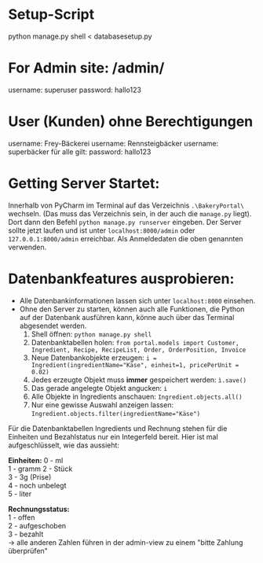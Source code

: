 # Setup-Script
python manage.py shell < databasesetup.py

# For Admin site: /admin/
username: superuser
password: hallo123

# User (Kunden) ohne Berechtigungen
username: Frey-Bäckerei
username: Rennsteigbäcker
username: superbäcker
für alle gilt:
password: hallo123


# Getting Server Startet:
Innerhalb von PyCharm im Terminal auf das Verzeichnis `.\BakeryPortal\` wechseln. (Das muss das
Verzeichnis sein, in der auch die `manage.py` liegt). Dort dann den Befehl `python manage.py runserver` eingeben.
Der Server sollte jetzt laufen und ist unter `localhost:8000/admin` oder `127.0.0.1:8000/admin` erreichbar. Als
Anmeldedaten die oben genannten verwenden.


# Datenbankfeatures ausprobieren:
* Alle Datenbankinformationen lassen sich unter `localhost:8000` einsehen.
* Ohne den Server zu starten, können auch alle Funktionen, die Python auf der Datenbank ausführen kann, könne auch über das Terminal abgesendet werden.
    1. Shell öffnen: `python manage.py shell`
    2. Datenbanktabellen holen: `from portal.models import Customer, Ingredient, Recipe, RecipeList, Order, OrderPosition, Invoice`
    3. Neue Datenbankobjekte erzeugen: `i = Ingredient(ingredientName="Käse", einheit=1, pricePerUnit = 0.02)`
    4. Jedes erzeugte Objekt muss __immer__ gespeichert werden: `ì.save()`
    5. Das gerade angelegte Objekt angucken: `i`
    6. Alle Objekte in Ingredients anschauen: `Ingredient.objects.all()`
    7. Nur eine gewisse Auswahl anzeigen lassen: `Ingredient.objects.filter(ingredientName="Käse")`


Für die Datenbanktabellen Ingredients und Rechnung stehen für die Einheiten und Bezahlstatus nur ein
Integerfeld bereit. Hier ist mal aufgeschlüsselt, wie das aussieht:

**Einheiten:**
0 - ml  
1 - gramm
2 - Stück  
3 - 3g (Prise)  
4 - noch unbelegt  
5 - liter  


**Rechnungsstatus:**  
1 - offen  
2 - aufgeschoben  
3 - bezahlt  
-> alle anderen Zahlen führen in der admin-view zu einem "bitte Zahlung überprüfen"  

